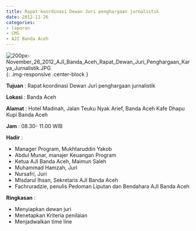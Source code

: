 ```yaml
---
title: Rapat koordinasi Dewan Juri penghargaan jurnalistik
date: 2012-11-26
categories:
- laporan
- CMS
- AJI Banda Aceh
---
```


![200px-November_26_2012_AJI_Banda_Aceh_Rapat_Dewan_Juri_Penghargaan_Karya_Jurnalistik.JPG](/uploads/200px-November_26_2012_AJI_Banda_Aceh_Rapat_Dewan_Juri_Penghargaan_Karya_Jurnalistik.JPG){: .img-responsive .center-block }

**Tujuan** : Rapat koordinasi Dewan Juri penghargaan jurnalistik

**Lokasi** : Banda Aceh

**Alamat** : Hotel Madinah, Jalan Teuku Nyak Arief, Banda Aceh Kafe Dhapu Kupi Banda Aceh 

**Jam** : 08.30- 11.00  WIB 

**Hadir** : 
* Manager Program, Mukhtaruddin Yakob
* Abdul Munar, manajer Keuangan Program
* Ketua AJI Banda Aceh, Maimun Saleh
* Muhammad Hamzah, Juri
* Nursafri, Juri
* MIsdarul Ihsan, Sekretaris AJI Banda Aceh
* Fachruradzie, penulis Pedoman Liputan dan Bendahara AJI Banda Aceh

**Ringkasan** : 
* Menyiapkan dewan juri
* Menetapkan Kriteria penilaian
* Menjadwalkan time line
